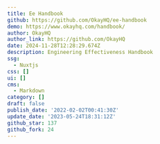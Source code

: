 ```yaml
---
title: Ee Handbook
github: https://github.com/OkayHQ/ee-handbook
demo: https://www.okayhq.com/handbook/
author: OkayHQ
author_link: https://github.com/OkayHQ
date: 2024-11-28T12:28:29.674Z
description: Engineering Effectiveness Handbook
ssg:
  - Nuxtjs
css: []
ui: []
cms:
  - Markdown
category: []
draft: false
publish_date: '2022-02-02T00:41:30Z'
update_date: '2023-05-24T18:31:12Z'
github_star: 137
github_fork: 24
---
```

